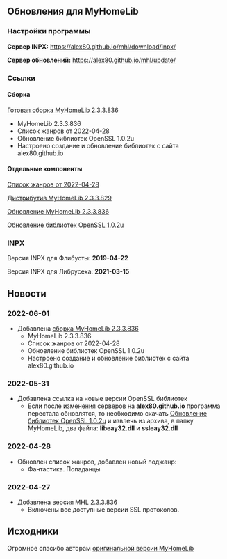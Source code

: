 ## Обновления для MyHomeLib 
### Настройки программы

**Сервер INPX:** https://alex80.github.io/mhl/download/inpx/

**Сервер обновлений:** https://alex80.github.io/mhl/update/

### Ссылки
#### Сборка
[Готовая сборка MyHomeLib 2.3.3.836](https://alex80.github.io/mhl/download/MyHomeLib-2.3.3.836.zip)
  * MyHomeLib 2.3.3.836
  * Список жанров от 2022-04-28
  * Обновление библиотек OpenSSL 1.0.2u
  * Настроено создание и обновление библиотек с сайта alex80.github.io

#### Отдельные компоненты
[Список жанров от 2022-04-28](https://alex80.github.io/mhl/download/genres_fb2.glst)

[Дистрибутив MyHomeLib 2.3.3.829](https://alex80.github.io/mhl/download/myhomelib.zip)

[Обновление MyHomeLib 2.3.3.836](https://alex80.github.io/mhl/download/update_2.3.3.836.zip)

[Обновление библиотек OpenSSL 1.0.2u](https://github.com/IndySockets/OpenSSL-Binaries/blob/master/openssl-1.0.2u-i386-win32.zip)

### INPX
Версия INPX для Флибусты: **2019-04-22**

Версия INPX для Либрусека: **2021-03-15**

## Новости
### 2022-06-01
* Добавлена [сборка MyHomeLib 2.3.3.836](https://alex80.github.io/mhl/download/MyHomeLib-2.3.3.836.zip)
  * MyHomeLib 2.3.3.836
  * Список жанров от 2022-04-28
  * Обновление библиотек OpenSSL 1.0.2u
  * Настроено создание и обновление библиотек с сайта alex80.github.io

### 2022-05-31
* Добавлена ссылка на новые версии OpenSSL библиотек
  * Если после изменения серверов на **alex80.github.io** программа перестала обновлятся, то необходимо скачать [Обновление библиотек OpenSSL 1.0.2u](https://github.com/IndySockets/OpenSSL-Binaries/blob/master/openssl-1.0.2u-i386-win32.zip) и извлечь из архива, в папку MyHomeLib, два файла: **libeay32.dll** и **ssleay32.dll**

### 2022-04-28
* Обновлен список жанров, добавлен новый поджанр:
  * Фантастика. Попаданцы

### 2022-04-27
* Добавлена версия MHL 2.3.3.836
  * Включены все доступные версии SSL протоколов.

## Исходники
Огромное спасибо авторам [оригинальной версии MyHomeLib](https://github.com/OleksiyPenkov/MyHomeLib)
